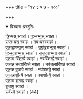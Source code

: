+++
title = "१४ ३ ५ ७ - १००"

+++

<details open><summary>विश्वास-प्रस्तुतिः</summary>

त्रि॒भ्यस् स्वाहा॑ । प॒ञ्चभ्य॒स् स्वाहा॑ ।  
स॒प्तभ्य॒स् स्वाहा॑ । न॒वभ्य॒स्स्वाहा॑ ।  
ए॒का॒द॒शभ्य॒स् स्वाहा॑ । त्र॒यो॒द॒शभ्य॒स् स्वाहा॑ ।  
प॒ञ्च॒द॒शभ्य॒स् स्वाहा॑ । स॒प्त॒द॒शभ्य॒स् स्वाहा॑ ।  
एका॒न्न विँ॑श॒त्यै स्वाहा॑ । नव॑विँशत्यै॒ स्वाहा॑ ।  
एका॒न्न च॑त्वारिँ॒शते॒ स्वाहा॑ । नव॑चत्वारिँशते॒ स्वाहा॑ ।  
एका॒न्न ष॒ष्ट्यै स्वाहा॑ । नव॑षष्ट्यै॒ स्वाहा॑ ।  
एका॒न्नाशी॒त्यै स्वाहा॑ । नवा॑शीत्यै॒ स्वाहा॑ ।  
एका॒न्न श॒ताय॒ स्वाहा॑ ।  
श॒ताय॒ स्वाहा॑ ।  
सर्व॑स्मै॒ स्वाहा॑ ॥ [44]
</details>



